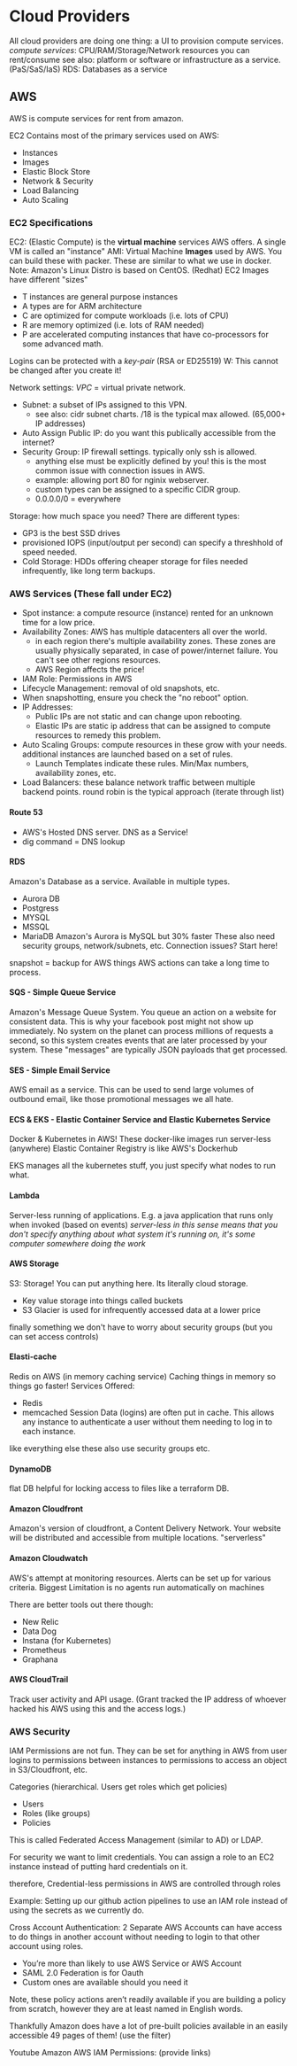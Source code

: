 # Cloud Providers

All cloud providers are doing one thing: a UI to provision compute services.
*compute services*: CPU/RAM/Storage/Network resources you can rent/consume
see also: platform or software or infrastructure as a service. (PaS/SaS/IaS)
RDS: Databases as a service

## AWS

AWS is compute services for rent from amazon.

EC2 Contains most of the primary services used on AWS:
- Instances
- Images
- Elastic Block Store
- Network & Security
- Load Balancing
- Auto Scaling

### EC2 Specifications

EC2: (Elastic Compute) is the **virtual machine** services AWS offers. A single VM is called an "instance"
AMI: Virtual Machine **Images** used by AWS. You can build these with packer. These are similar to what we use in docker.
  Note: Amazon's Linux Distro is based on CentOS. (Redhat)
EC2 Images have different "sizes"
- T instances are general purpose instances
- A types are for ARM architecture
- C are optimized for compute workloads (i.e. lots of CPU)
- R are memory optimized (i.e. lots of RAM needed)
- P are accelerated computing instances that have co-processors for some advanced math.

Logins can be protected with a *key-pair* (RSA or ED25519)
    W: This cannot be changed after you create it!

Network settings: *VPC* = virtual private network.
- Subnet: a subset of IPs assigned to this VPN.
  - see also: cidr subnet charts. /18 is the typical max allowed. (65,000+ IP addresses)
- Auto Assign Public IP: do you want this publically accessible from the internet?
- Security Group: IP firewall settings. typically only ssh is allowed.
  - anything else must be explicitly defined by you! this is the most common issue with connection issues in AWS.
  - example: allowing port 80 for nginix webserver.
  - custom types can be assigned to a specific CIDR group.
  - 0.0.0.0/0 = everywhere

Storage: how much space you need? There are different types:
- GP3 is the best SSD drives
- provisioned IOPS (input/output per second) can specify a threshhold of speed needed.
- Cold Storage: HDDs offering cheaper storage for files needed infrequently, like long term backups.

### AWS Services (These fall under EC2)

- Spot instance: a compute resource (instance) rented for an unknown time for a low price.
- Availability Zones: AWS has multiple datacenters all over the world.
  - in each region there's multiple availability zones. These zones are usually physically separated, in case of power/internet failure. You can't see other regions resources.
  - AWS Region affects the price!
- IAM Role: Permissions in AWS
- Lifecycle Management: removal of old snapshots, etc.
- When snapshotting, ensure you check the "no reboot" option.
- IP Addresses:
  - Public IPs are not static and can change upon rebooting.
  - Elastic IPs are static ip address that can be assigned to compute resources to remedy this problem.
- Auto Scaling Groups: compute resources in these grow with your needs. additional instances are launched based on a set of rules.
  - Launch Templates indicate these rules. Min/Max numbers, availability zones, etc.
- Load Balancers: these balance network traffic between multiple backend points. round robin is the typical approach (iterate through list)

#### Route 53

- AWS's Hosted DNS server. DNS as a Service!
- dig command = DNS lookup

#### RDS

Amazon's Database as a service. Available in multiple types.
- Aurora DB
- Postgress
- MYSQL
- MSSQL
- MariaDB
Amazon's Aurora is MySQL but 30% faster
These also need security groups, network/subnets, etc. Connection issues? Start here!

snapshot = backup for AWS things
AWS actions can take a long time to process.

#### SQS - Simple Queue Service

Amazon's Message Queue System.
You queue an action on a website for consistent data. This is why your facebook post might not show up immediately.
No system on the planet can process millions of requests a second, so this system creates events that are later processed by your system.
These "messages" are typically JSON payloads that get processed.

#### SES - Simple Email Service

AWS email as a service.
This can be used to send large volumes of outbound email, like those promotional messages we all hate.

#### ECS & EKS - Elastic Container Service and Elastic Kubernetes Service

Docker & Kubernetes in AWS!
These docker-like images run server-less (anywhere)
Elastic Container Registry is like AWS's Dockerhub

EKS manages all the kubernetes stuff, you just specify what nodes to run what.

#### Lambda

Server-less running of applications. E.g. a java application that runs only when invoked (based on events)
*server-less in this sense means that you don't specify anything about what system it's running on, it's some computer somewhere doing the work*

#### AWS Storage

S3: Storage! You can put anything here. Its literally cloud storage.
- Key value storage into things called buckets
- S3 Glacier is used for infrequently accessed data at a lower price

finally something we don't have to worry about security groups (but you can set access controls)

#### Elasti-cache

Redis on AWS (in memory caching service)
Caching things in memory so things go faster!
Services Offered:
- Redis
- memcached
Session Data (logins) are often put in cache. This allows any instance to authenticate a user without them needing to log in to each instance.

like everything else these also use security groups etc.

#### DynamoDB

flat DB helpful for locking access to files like a terraform DB.

#### Amazon Cloudfront

Amazon's version of cloudfront, a Content Delivery Network.
Your website will be distributed and accessible from multiple locations. "serverless"

#### Amazon Cloudwatch

AWS's attempt at monitoring resources. Alerts can be set up for various criteria.
Biggest Limitation is no agents run automatically on machines

There are better tools out there though:
- New Relic
- Data Dog
- Instana (for Kubernetes)
- Prometheus
- Graphana

#### AWS CloudTrail

Track user activity and API usage.
(Grant tracked the IP address of whoever hacked his AWS using this and the access logs.)

### AWS Security

IAM Permissions are not fun. They can be set for anything in AWS from user logins to permissions between instances to permissions to access an object in S3/Cloudfront, etc.

Categories (hierarchical. Users get roles which get policies)
- Users
- Roles (like groups)
- Policies

This is called Federated Access Management (similar to AD) or LDAP.

For security we want to limit credentials. You can assign a role to an EC2 instance instead of putting hard credentials on it.

therefore, Credential-less permissions in AWS are controlled through roles

Example: Setting up our github action pipelines to use an IAM role instead of using the secrets as we currently do.

Cross Account Authentication:  2 Separate AWS Accounts can have access to do things in another account without needing to login to that other account using roles.
- You’re more than likely to use AWS Service or AWS Account
- SAML 2.0 Federation is for Oauth
- Custom ones are available should you need it

Note, these policy actions aren’t readily available if you are building a policy from scratch, however they are at least named in English words.

Thankfully Amazon does have a lot of pre-built policies available in an easily accessible 49 pages of them! (use the filter)

Youtube Amazon AWS IAM Permissions: (provide links)
